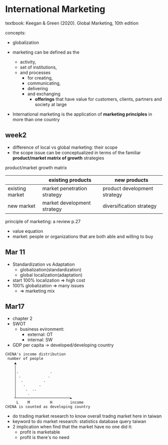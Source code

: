 # International Marketing

textbook: Keegan & Green (2020). Global Marketing, 10th edition

concepts:

- globalization

- marketing can be defined as the
  - activity,
  - set of institutions,
  - and processes
    - for creating,
    - communicating,
    - delivering
    - and exchanging
      - **offerings** that have value for customers, clients, partners and society at large
- International marketing is the application of **marketing principles** in more than one country

## week2

- difference of local vs global marketing: their scope
- the scope issue can be conceptualized in terms of the familiar **product/market matrix of growth** strategies

product/market growth matrix

|                 | existing products           | new products                 |
| --------------- | --------------------------- | ---------------------------- |
| existing market | market penetration strategy | product development strategy |
| new market      | market development strategy | diversification strategy     |

principle of marketing: a review p.27

- value equation
- market: people or organizations that are both able and willing to buy

## Mar 11

- Standardization vs Adaptation
  - globalization(standardization)
  - global localization(adaptation)
- start 100% localization => high cost
- 100% globalization => many issues
  - => marketing mix

## Mar17

- chapter 2
- SWOT
  - business evironment:
    - external: OT
    - internal: SW
- GDP per capita -> developed/developing country

```
CHINA's income distribution
 number of people
    ▲
    │
    │.              .
    │ .            .
    │  .         .
    │   .      .
    │    .  ..
    │     .
    ┴────────────────────────►
     L    M         H        income
CHINA is counted as developing country
```

- do trading market research to know overall tradng market here in taiwan
- keyword to do market research: statistics database query taiwan
- 2 implication when find that the market have no one did it:
  - profit is marketable
  - profit is there's no need
